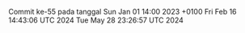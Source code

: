 Commit ke-55 pada tanggal Sun Jan 01 14:00 2023 +0100
Fri Feb 16 14:43:06 UTC 2024
Tue May 28 23:26:57 UTC 2024
